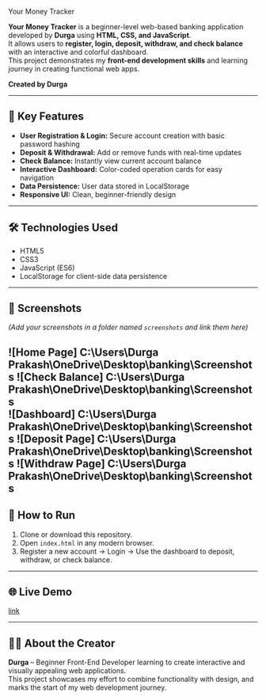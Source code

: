 Your Money Tracker

**Your Money Tracker** is a beginner-level web-based banking application developed by **Durga** using **HTML, CSS, and JavaScript**.  
It allows users to **register, login, deposit, withdraw, and check balance** with an interactive and colorful dashboard.  
This project demonstrates my **front-end development skills** and learning journey in creating functional web apps.

**Created by Durga**

---

## 🌟 Key Features

- **User Registration & Login:** Secure account creation with basic password hashing  
- **Deposit & Withdrawal:** Add or remove funds with real-time updates  
- **Check Balance:** Instantly view current account balance  
- **Interactive Dashboard:** Color-coded operation cards for easy navigation  
- **Data Persistence:** User data stored in LocalStorage  
- **Responsive UI:** Clean, beginner-friendly design  

---

## 🛠️ Technologies Used

- HTML5  
- CSS3  
- JavaScript (ES6)  
- LocalStorage for client-side data persistence  

---

## 📸 Screenshots

*(Add your screenshots in a folder named `screenshots` and link them here)*

![Home Page] C:\Users\Durga Prakash\OneDrive\Desktop\banking\Screenshots
![Check Balance]  C:\Users\Durga Prakash\OneDrive\Desktop\banking\Screenshots  
![Dashboard] C:\Users\Durga Prakash\OneDrive\Desktop\banking\Screenshots
![Deposit Page] C:\Users\Durga Prakash\OneDrive\Desktop\banking\Screenshots
![Withdraw Page] C:\Users\Durga Prakash\OneDrive\Desktop\banking\Screenshots
---

## 🚀 How to Run

1. Clone or download this repository.  
2. Open `index.html` in any modern browser.  
3. Register a new account → Login → Use the dashboard to deposit, withdraw, or check balance.  

---

## 🌐 Live Demo

 
[link](file:///C:/Users/Durga%20Prakash/OneDrive/Desktop/banking/login.html)

---

## 👩‍💻 About the Creator

**Durga** – Beginner Front-End Developer learning to create interactive and visually appealing web applications.  
This project showcases my effort to combine functionality with design, and marks the start of my web development journey.
